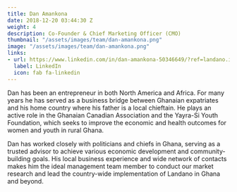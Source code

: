 ```yaml
---
title: Dan Amankona
date: 2018-12-20 03:44:30 Z
weight: 4
description: Co-Founder & Chief Marketing Officer (CMO)
thumbnail: "/assets/images/team/dan-amankona.png"
image: "/assets/images/team/dan-amankona.png"
links:
- url: https://www.linkedin.com/in/dan-amankona-50346649/?ref=landano.io
  label: LinkedIn
  icon: fab fa-linkedin
---
```


Dan has been an entrepreneur in both North America and Africa. For many years he has served as a business bridge between Ghanaian expatriates and his home country where his father is a local chieftain. He plays an active role in the Ghanaian Canadian Association and the Yayra-Si Youth Foundation, which seeks to improve the economic and health outcomes for women and youth in rural Ghana.

Dan has worked closely with politicians and chiefs in Ghana, serving as a trusted advisor to achieve various economic development and community-building goals. His local business experience and wide network of contacts makes him the ideal management team member to conduct our market research and lead the country-wide implementation of Landano in Ghana and beyond.
